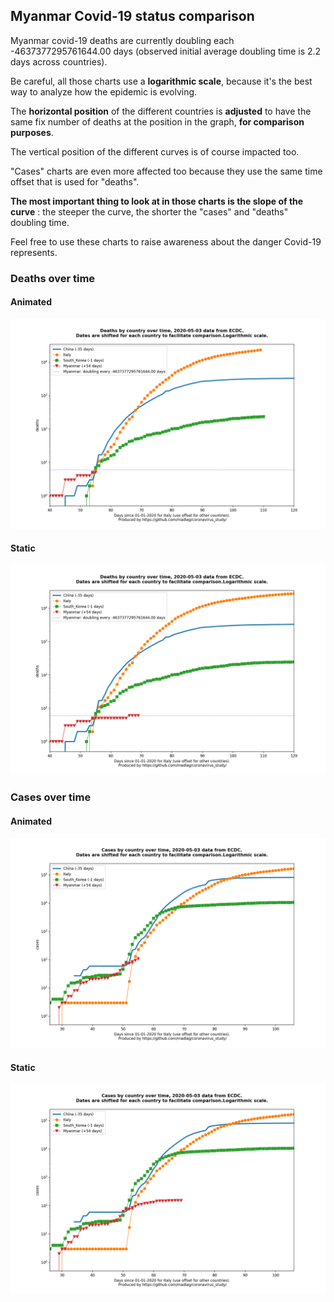 ## Myanmar Covid-19 status comparison 

Myanmar covid-19 deaths are currently doubling each -4637377295761644.00 days (observed initial average doubling time is 2.2 days across countries).



Be careful, all those charts use a **logarithmic scale**, because it's the best way to analyze how the epidemic is evolving.
 
The **horizontal position** of the different countries is **adjusted** to have the same fix number of deaths at the position in the graph, **for comparison purposes**.

The vertical position of the different curves is of course impacted too.

"Cases" charts are even more affected too because they use the same time offset that is used for "deaths".

**The most important thing to look at in those charts is the slope of the curve** : the steeper the curve, the shorter the "cases" and "deaths" doubling time.

Feel free to use these charts to raise awareness about the danger Covid-19 represents. 


 
### Deaths over time
 
#### Animated
![Myanmar covid-19 deaths animated chart](https://raw.githubusercontent.com/madlag/coronavirus_study/master/notebooks/graphs/2020-05-03/countries/Myanmar/2020-05-03_Myanmar_deaths.gif "Myanmar covid-19 deaths animated chart")   
 
#### Static
![Myanmar covid-19 deaths static chart](https://raw.githubusercontent.com/madlag/coronavirus_study/master/notebooks/graphs/2020-05-03/countries/Myanmar/2020-05-03_Myanmar_deaths.png "Myanmar covid-19 deaths static chart")   

 
### Cases over time
 
#### Animated
![Myanmar covid-19 cases animated chart](https://raw.githubusercontent.com/madlag/coronavirus_study/master/notebooks/graphs/2020-05-03/countries/Myanmar/2020-05-03_Myanmar_cases.gif "Myanmar covid-19 cases animated chart")   
 
#### Static
![Myanmar covid-19 cases static chart](https://raw.githubusercontent.com/madlag/coronavirus_study/master/notebooks/graphs/2020-05-03/countries/Myanmar/2020-05-03_Myanmar_cases.png "Myanmar covid-19 cases static chart")   

